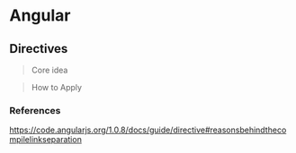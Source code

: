 # Angular

## Directives 
> Core idea 



> How to Apply

### References 
https://code.angularjs.org/1.0.8/docs/guide/directive#reasonsbehindthecompilelinkseparation
